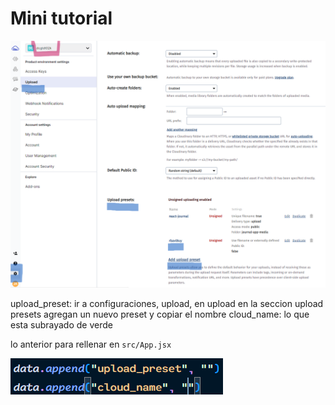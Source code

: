 # Mini tutorial

![alt text](screenshots/1.png)

upload_preset: ir a configuraciones, upload, en upload en la seccion upload presets agregan un nuevo preset y copiar el nombre
cloud_name: lo que esta subrayado de verde

lo anterior para rellenar en ```src/App.jsx ```

![alt text](screenshots/2.png)
